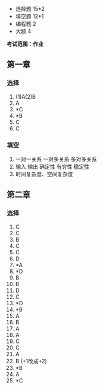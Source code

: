 + 选择题 15\*2
+ 填空题 12\*1
+ 编程题 2
+ 大题   4

**考试范围：作业**

## 第一章
### 选择
1. (1)A(2)B
2. A
3. \*C 
4. \*B 
5. C 
6. C 
### 填空
1. 一对一关系 一对多关系 多对多关系
2. 输入 输出 确定性 有穷性 稳定性
3. 时间复杂度、空间复杂度

## 第二章
### 选择
1. C 
2. C 
3. B 
4. C 
5. C 
6. D 
7. \*A 
8. \*D 
9. B 
10. B
11. D 
12. C
13. \*D 
14. \*B 
15. A 
16. B 
17. A
18. A
19. C
20. C
21. A
22. B (+1改成+2)
23. \*B
24. A
25. \*C

